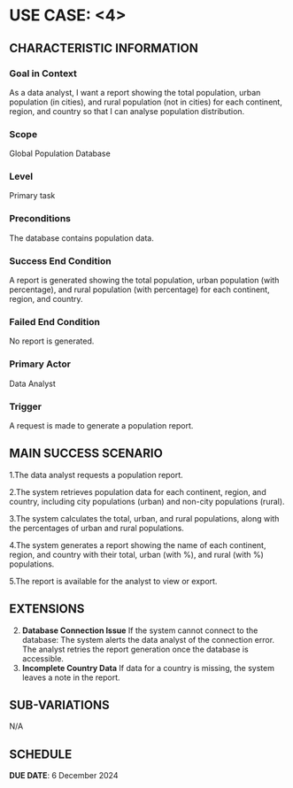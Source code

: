 # USE CASE: <4> <Population Report>

## CHARACTERISTIC INFORMATION

### Goal in Context

As a data analyst, I want a report showing the total population, urban population (in cities), and rural population (not in cities) for each continent, region, and country so that I can analyse population distribution.

### Scope

Global Population Database

### Level

Primary task

### Preconditions

The database contains population data.

### Success End Condition

A report is generated showing the total population, urban population (with percentage), and rural population (with percentage) for each continent, region, and country.

### Failed End Condition

No report is generated.

### Primary Actor

Data Analyst

### Trigger

A request is made to generate a population report.

## MAIN SUCCESS SCENARIO

1.The data analyst requests a population report.

2.The system retrieves population data for each continent, region, and country, including city populations (urban) and non-city populations (rural).

3.The system calculates the total, urban, and rural populations, along with the percentages of urban and rural populations.

4.The system generates a report showing the name of each continent, region, and country with their total, urban (with %), and rural (with %) populations.

5.The report is available for the analyst to view or export.

## EXTENSIONS

2. **Database Connection Issue**
    If the system cannot connect to the database:
    The system alerts the data analyst of the connection error.
    The analyst retries the report generation once the database is accessible.
4. **Incomplete Country Data**
    If data for a country is missing, the system leaves a note in the report.

## SUB-VARIATIONS

N/A

## SCHEDULE

**DUE DATE**: 6 December 2024
